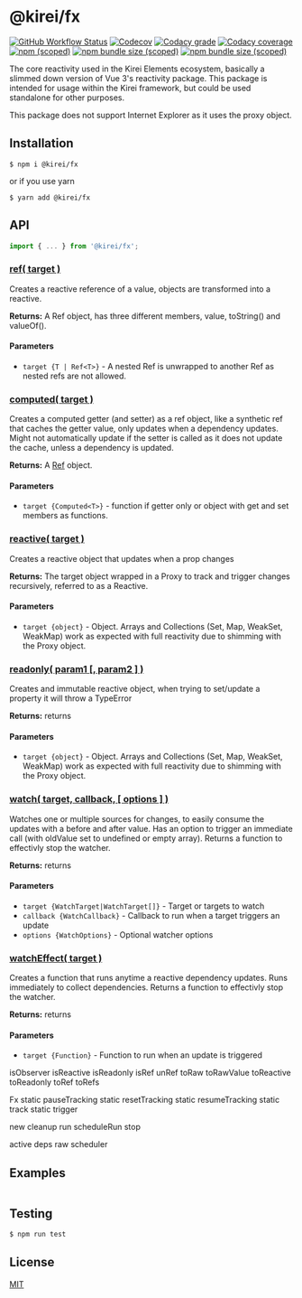 @kirei/fx
==========================

[![GitHub Workflow Status](https://img.shields.io/github/workflow/status/ifaxity/kirei/E2E%20and%20Unit%20Tests?style=for-the-badge&logo=github)](https://github.com/iFaxity/kirei/actions)
[![Codecov](https://img.shields.io/codecov/c/github/ifaxity/kirei?style=for-the-badge&logo=codecov)](https://codecov.io/gh/iFaxity/kirei)
[![Codacy grade](https://img.shields.io/codacy/grade/dbdf69a34ba64733ace9d8aa204248ab?style=for-the-badge&logo=codacy)](https://app.codacy.com/manual/iFaxity/kirei/dashboard)
[![Codacy coverage](https://img.shields.io/codacy/coverage/dbdf69a34ba64733ace9d8aa204248ab?style=for-the-badge&logo=codacy)](https://app.codacy.com/manual/iFaxity/kirei/dashboard)
[![npm (scoped)](https://img.shields.io/npm/v/@kirei/fx?style=for-the-badge&logo=npm)](https://npmjs.org/package/@kirei/fx)
[![npm bundle size (scoped)](https://img.shields.io/bundlephobia/min/@kirei/fx?label=Bundle%20size&style=for-the-badge)](https://npmjs.org/package/@kirei/fx)
[![npm bundle size (scoped)](https://img.shields.io/bundlephobia/minzip/@kirei/fx?label=Bundle%20size%20%28gzip%29&style=for-the-badge)](https://npmjs.org/package/@kirei/fx)

The core reactivity used in the Kirei Elements ecosystem, basically a slimmed down version of Vue 3's reactivity package. This package is intended for usage within the Kirei framework, but could be used standalone for other purposes.

This package does not support Internet Explorer as it uses the proxy object.

Installation
--------------------------
`$ npm i @kirei/fx`

or if you use yarn

`$ yarn add @kirei/fx`

API
--------------------------

```js
import { ... } from '@kirei/fx';
```

### [ref<T>( target )](#ref)

Creates a reactive reference of a value, objects are transformed into a reactive.

**Returns:** A Ref object, has three different members, value, toString() and valueOf().

#### Parameters
* `target {T | Ref<T>}` - A nested Ref is unwrapped to another Ref as nested refs are not allowed.

### [computed( target )](#computed)

Creates a computed getter (and setter) as a ref object, like a synthetic ref that caches the getter value, only updates when a dependency updates. Might not automatically update if the setter is called as it does not update the cache, unless a dependency is updated.

**Returns:** A [Ref](#ref) object.

#### Parameters
* `target {Computed<T>}` - function if getter only or object with get and set members as functions.

### [reactive( target )](#reactive)

Creates a reactive object that updates when a prop changes

**Returns:** The target object wrapped in a Proxy to track and trigger changes recursively, referred to as a Reactive.

#### Parameters
* `target {object}` - Object. Arrays and Collections (Set, Map, WeakSet, WeakMap) work as expected with full reactivity due to shimming with the Proxy object.

### [readonly( param1 [, param2 ] )](#readonly)

Creates and immutable reactive object, when trying to set/update a property it will throw a TypeError

**Returns:** returns

#### Parameters
* `target {object}` - Object. Arrays and Collections (Set, Map, WeakSet, WeakMap) work as expected with full reactivity due to shimming with the Proxy object.

### [watch( target, callback, [ options ] )](#watch)

Watches one or multiple sources for changes, to easily consume the updates with a before and after value. Has an option to trigger an immediate call (with oldValue set to undefined or empty array). Returns a function to effectivly stop the watcher.

**Returns:** returns

#### Parameters
* `target {WatchTarget|WatchTarget[]}` - Target or targets to watch
* `callback {WatchCallback}` - Callback to run when a target triggers an update
* `options {WatchOptions}` - Optional watcher options

### [watchEffect( target )](#watchEffect)

Creates a function that runs anytime a reactive dependency updates. Runs immediately to collect dependencies. Returns a function to effectivly stop the watcher.

**Returns:** returns

#### Parameters
* `target {Function}` - Function to run when an update is triggered




isObserver
isReactive
isReadonly
isRef
unRef
toRaw
toRawValue
toReactive
toReadonly
toRef
toRefs

Fx
  static pauseTracking
  static resetTracking
  static resumeTracking
  static track
  static trigger

  new
  cleanup
  run
  scheduleRun
  stop

  active
  deps
  raw
  scheduler



Examples
--------------------------

```js
```

Testing
--------------------------

```sh
$ npm run test
```

License
--------------------------

[MIT](./LICENSE)


